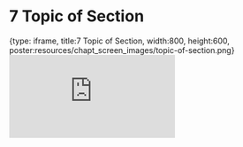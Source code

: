 # 7 Topic of Section
 
{type: iframe, title:7 Topic of Section, width:800, height:600, poster:resources/chapt_screen_images/topic-of-section.png}
![](https://abyzovlab.github.io/CNVpytor-course//coursera/topic-of-section.html)
 

 
